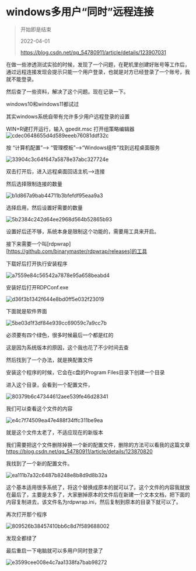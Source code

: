 # windows多用户“同时”远程连接

> 开始即是结束
>
> 2022-04-01
>
> https://blog.csdn.net/qq_54780911/article/details/123907031

在做一些渗透测试实验的时候，发现了一个问题，在靶机里创建好账号等工作后，通过远程连接发现会提示只能一个用户登录，也就是对方已经登录了一个账号，我就不能登录。

然后查了一些资料，解决了这个问题。现在记录一下。

windows10和windows11都试过

其实windows系统自带有允许多少用户远程登录的设置

WIN+R键打开运行，输入 gpedit.msc 打开组策略编辑器![cdec0648655d4d589eeeb76081ddf32c](./cdec0648655d4d589eeeb76081ddf32c.png)

按 “计算机配置”--> “管理模板”-->“Windows组件”找到远程桌面服务

![33904c3c64f647a5878e37abc327724e](./33904c3c64f647a5878e37abc327724e.png)

双击打开后，进入远程桌面回话主机-->连接

然后选择限制连接的数量

![b1d867a9bab44711b3bfefdf95eaa9a3](./b1d867a9bab44711b3bfefdf95eaa9a3.png)

 选择启用，然后设置好需要的数量

![5b2384c242d64ee2968d564b52865b93](./5b2384c242d64ee2968d564b52865b93.png)

设置好后还不够，系统本身是限制这个功能的，需要用工具来开启。 

接下来需要一个叫[rdpwrap][https://github.com/binarymaster/rdpwrap/releases]的工具

下载好后打开执行安装程序

 ![a7559e84c56542a7878e95a658beabd4](./a7559e84c56542a7878e95a658beabd4.png)

 安装好后打开RDPConf.exe

![d36f3b1342f644e8bd0ff5e032f23019](./d36f3b1342f644e8bd0ff5e032f23019.png)

下面就是软件界面

![5be03d1f3df84e939cc69059c7a9cc7b](./5be03d1f3df84e939cc69059c7a9cc7b.png)

 必须要有四个绿色，很多时候最后一个都是红的

这是因为系统版本的原因，这个我也花了不少时间去查

然后找到了一个办法，就是换配置文件

安装这个程序的时候，它会在c盘的Program Files目录下创建一个目录

进入这个目录，会看到一个配置文件，

![80379b6c47344612aee539fe46d28341](./80379b6c47344612aee539fe46d28341.png)

我们可以查看这个文件的内容

![e4c7f74509ea47e488f34ffc311be9ea](./e4c7f74509ea47e488f34ffc311be9ea.png)

 就是这个文件太老了，不适应现在的新版本

 我们需要把这个文件删除掉换一个新的配置文件，删除的方法可以看我的这篇文章 https://blog.csdn.net/qq_54780911/article/details/123870820

 我找到了一个新的配置文件。

![ea111b7a32c6487b8248e8b8d9d8b32a](./ea111b7a32c6487b8248e8b8d9d8b32a.png)

 这个基本适用很多系统了，将这个替换成原本的就可以了。这个文件的内容我就放在最后了，主要是太多了，大家删掉原本的文件后在新建一个文本文档，把下面的内容复制进去，该文件名为rdpwrap.ini，然后复制到原本的目录下就可以了。

再次打开那个程序

![809526b38457410bb6c8d7f589688002](./809526b38457410bb6c8d7f589688002.png)

发现全都绿了

 最后重启一下电脑就可以多用户同时登录了

![e3599cee008e4c7aa1338fa7bab98272](./e3599cee008e4c7aa1338fa7bab98272.png)